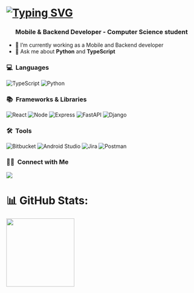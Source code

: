 <h1>
    <a href="https://git.io/typing-svg">
      <img src="https://readme-typing-svg.herokuapp.com/?color=ffffff&size=35&center=true&vCenter=true&width=1000&lines=Alvaro+Gonzalía;" alt="Typing SVG">
    </a>
  </h1>
<h3 align="center">Mobile & Backend Developer - Computer Science student</h3>
	

- 🌱 I’m currently working as a Mobile and Backend developer
- 💬 Ask me about **Python** and **TypeScript**

### 💻 &nbsp;Languages
![TypeScript](https://img.shields.io/badge/typescript-d30000?style=for-the-badge&logo=typescript&logoColor=ffcaca)
![Python](https://img.shields.io/badge/python-d30000?style=for-the-badge&logo=python&logoColor=ffcaca)
<br/>

### 📚 &nbsp;Frameworks & Libraries
![React](https://img.shields.io/badge/react-d30000?style=for-the-badge&logo=react&logoColor=ffcaca)
![Node](https://img.shields.io/badge/nodejs-d30000?style=for-the-badge&logo=node.js&logoColor=ffcaca)
![Express](https://img.shields.io/badge/express-d30000?style=for-the-badge&logo=express&logoColor=ffcaca)
![FastAPI](https://img.shields.io/badge/fastapi-d30000?style=for-the-badge&logo=fastapi&logoColor=ffcaca)
![Django](https://img.shields.io/badge/django-d30000?style=for-the-badge&logo=django&logoColor=ffcaca)

### 🛠 &nbsp;Tools
![Bitbucket](https://img.shields.io/badge/bitbucket-d30000?style=for-the-badge&logo=Bitbucket&logoColor=ffcaca)
![Android Studio](https://img.shields.io/badge/Android%20Studio-d30000?style=for-the-badge&logo=android&logoColor=ffcaca)
![Jira](https://img.shields.io/badge/Jira-d30000?style=for-the-badge&logo=jira&logoColor=ffcaca)
![Postman](https://img.shields.io/badge/postman-d30000?style=for-the-badge&logo=postman&logoColor=ffcaca)
<br/>

### 🤝🏻 &nbsp;Connect with Me
<p>
<a href="https://www.linkedin.com/in/alvaro-gonzal%C3%ADa/"><img src="https://img.shields.io/badge/-Alvaro Gonzalia-d30000?style=flat&logo=Linkedin&logoColor=white"/></a>
  
</p>


# 📊 GitHub Stats:
<a href="https://github.com/gonzalia">
  <img height="180em" src="https://github-readme-stats-eight-theta.vercel.app/api/top-langs/?username=gonzalia&layout=compact&langs_count=8&theme=radical"/>
</a>





